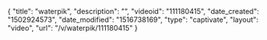 {
    "title": "waterpik",
    "description": "",
    "videoid": "111180415",
    "date_created": "1502924573",
    "date_modified": "1516738169",
    "type": "captivate",
    "layout": "video",
    "url": "\/v\/waterpik\/111180415"
}